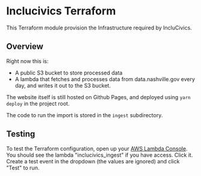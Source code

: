# Inclucivics Terraform
This Terraform module provision the Infrastructure required by IncluCivics.

## Overview

Right now this is:

* A public S3 bucket to store processed data
* A lambda that fetches and processes data from data.nashville.gov every day, and writes it out to the S3 bucket.

The website itself is still hosted on Github Pages, and deployed using `yarn deploy` in the project root.

The code to run the import is stored in the `ingest` subdirectory.

## Testing

To test the Terraform configuration, open up your [AWS Lambda Console](https://console.aws.amazon.com/lambda). You should see the lambda "inclucivics_ingest" if you have access.  Click it.  Create a test event in the dropdown (the values are ignored) and click "Test" to run.
